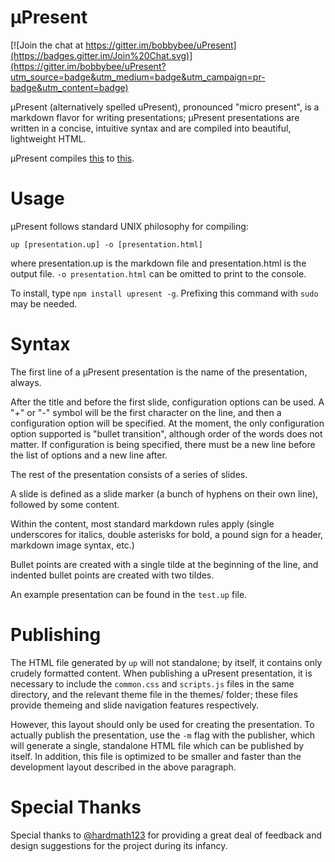 µPresent
=============

[![Join the chat at https://gitter.im/bobbybee/uPresent](https://badges.gitter.im/Join%20Chat.svg)](https://gitter.im/bobbybee/uPresent?utm_source=badge&utm_medium=badge&utm_campaign=pr-badge&utm_content=badge)

µPresent (alternatively spelled uPresent), pronounced "micro present", is a markdown flavor for writing presentations; µPresent presentations are written in a concise, intuitive syntax and are compiled into beautiful, lightweight HTML.

µPresent compiles [this](https://github.com/bobbybee/uPresent/blob/master/test/test.up) to [this](http://upresent.js.org/test/test.html).

Usage
=============

µPresent follows standard UNIX philosophy for compiling:

    up [presentation.up] -o [presentation.html]

 where presentation.up is the markdown file and presentation.html is the output file. `-o presentation.html` can be omitted to print to the console.

To install, type `npm install upresent -g`. Prefixing this command with `sudo` may be needed.

Syntax
============
The first line of a µPresent presentation is the name of the presentation, always.

After the title and before the first slide, configuration options can be used. A "+" or "-" symbol will be the first character on the line, and then a configuration option will be specified. At the moment, the only configuration option supported is "bullet transition", although order of the words does not matter. If configuration is being specified, there must be a new line before the list of options and a new line after.

The rest of the presentation consists of a series of slides.

A slide is defined as a slide marker (a bunch of hyphens on their own line), followed by some content.

Within the content, most standard markdown rules apply (single underscores for italics, double asterisks for bold, a pound sign for a header, markdown image syntax, etc.)

Bullet points are created with a single tilde at the beginning of the line, and indented bullet points are created with two tildes.

An example presentation can be found in the `test.up` file.

Publishing
=============

The HTML file generated by `up` will not standalone; by itself, it contains only crudely formatted content. When publishing a uPresent presentation, it is necessary to include the `common.css` and `scripts.js` files in the same directory, and the relevant theme file in the themes/ folder; these files provide themeing and slide navigation features respectively.

However, this layout should only be used for creating the presentation. To actually publish the presentation, use the `-m` flag with the publisher, which will generate a single, standalone HTML file which can be published by itself. In addition, this file is optimized to be smaller and faster than the development layout described in the above paragraph.

Special Thanks
==============

Special thanks to [@hardmath123](http://github.com/hardmath123) for providing a great deal of feedback and design suggestions for the project during its infancy.
